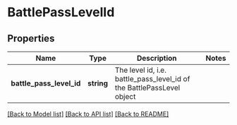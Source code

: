 # BattlePassLevelId

## Properties
Name | Type | Description | Notes
------------ | ------------- | ------------- | -------------
**battle_pass_level_id** | **string** | The level id, i.e. battle_pass_level_id of the BattlePassLevel object | 

[[Back to Model list]](../../README.md#documentation-for-models) [[Back to API list]](../../README.md#documentation-for-api-endpoints) [[Back to README]](../../README.md)


